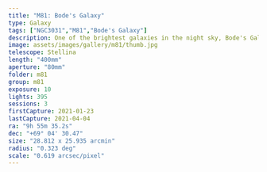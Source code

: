 ```yaml
---
title: "M81: Bode's Galaxy"
type: Galaxy
tags: ["NGC3031","M81","Bode's Galaxy"]
description: One of the brightest galaxies in the night sky, Bode's Galaxy is believed to contain a black hole in the center that is 70 million times the mass of the sun.
image: assets/images/gallery/m81/thumb.jpg
telescope: Stellina
length: "400mm"
aperture: "80mm"
folder: m81
group: m81
exposure: 10
lights: 395
sessions: 3
firstCapture: 2021-01-23 
lastCapture: 2021-04-04
ra: "9h 55m 35.2s"
dec: "+69° 04' 30.47"
size: "28.812 x 25.935 arcmin"
radius: "0.323 deg"
scale: "0.619 arcsec/pixel"
---
```

